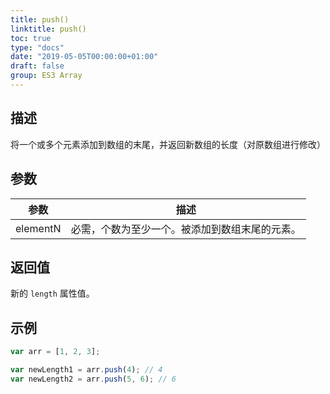 ```yaml
---
title: push()
linktitle: push()
toc: true
type: "docs"
date: "2019-05-05T00:00:00+01:00"
draft: false
group: ES3 Array
---
```


## 描述

将一个或多个元素添加到数组的末尾，并返回新数组的长度（对原数组进行修改）

## 参数

| 参数     | 描述                                           |
| -------- | ---------------------------------------------- |
| elementN | 必需，个数为至少一个。被添加到数组末尾的元素。 |

## 返回值

新的 `length` 属性值。

## 示例

```js
var arr = [1, 2, 3];

var newLength1 = arr.push(4); // 4
var newLength2 = arr.push(5, 6); // 6
```
